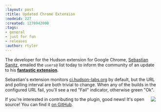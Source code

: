 ```yaml
---
:layout: post
:title: Updated Chrome Extension
:nodeid: 227
:created: 1278942000
:tags:
- general
- just for fun
- releases
:author: rtyler
---
```

The developer for the Hudson extension for Google Chrome, [Sebastian Sanitz](http://github.com/sanitz), emailed the `users@` list today to inform the community of an update to his **[fantastic extension](https://chrome.google.com/extensions/detail/hfncndbfmjmafoodaigpoicpbdfhhgdo)**. 

Sebastian's extension monitors [ci.hudson-labs.org](http://ci.hudson-labs.org) by default, but the URL and polling interval are both trivial to change. When any of the builds in the configured URL fail, you'll see a red "Fail" indicator, otherwise green "Ok".

<img src="http://www.hudson-labs.org/sites/default/files/images/chrome_extension_success.png" align="right" hspace="10"/>

If you're interested in contributing to the plugin, good news! It's open source! You can find it [on GitHub](http://github.com/sanitz/hudson-chrome-extension).

<br clear="all"/>
